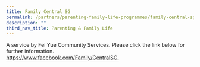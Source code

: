 ```yaml
---
title: Family Central SG
permalink: /partners/parenting-family-life-programmes/family-central-sg
description: ""
third_nav_title: Parenting & Family Life
---
```

<p>A service by Fei Yue Community Services. Please click the link below for further information.<br /><a href="https://www.facebook.com/FamilyCentralSG/" target="">https://www.facebook.com/Family/CentralSG&nbsp;</a></p>